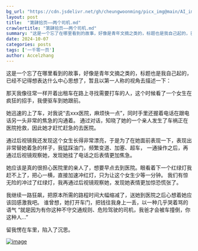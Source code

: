 ```yaml
---
bg_url: "https://cdn.jsdelivr.net/gh/cheungwoonming/picx_img@main/AI_img/AI-image-048.jpg"
layout: post
title:  "第肆拾页——两个司机.md"
crawlertitle: "第肆拾页——两个司机.md"
summary: "这是一个忘了在哪里看到的故事，好像是青年文摘之类的，标题也是我自己起的，已经不记得想表达什么中心思想了，暂且以第一人称的视角去描述一下..."
date: 2024-10-07
categories: posts
tags: ['一千零一页']
author: Accelzhang
---
```


这是一个忘了在哪里看到的故事，好像是青年文摘之类的，标题也是我自己起的，已经不记得想表达什么中心思想了，暂且以第一人称的视角去描述一下：

那天我像往常一样开着出租车在路上寻找需要打车的人，这个时候看了一个女生在疯狂的招手，我便驱车到她跟前。

她迅速的上了车，对我说“去xxx医院，麻烦快一点”，同时手里还握着电话在跟电话另一头非常的焦急的沟通着。
通过对话，知晓了她的一个亲人发生了车祸正在医院抢救，因此她才赶忙赶急的去医院。

通过后视镜我还发现这个女生长得非常漂亮，于是为了在她面前表现一下，表现出非常替她着急的样子，我猛踩油门，频繁变道、加塞、超车，
一通操作之后，再通过后视镜观察她，发现她挂了电话之后表情更加焦急。

她应该是真的很担心医院里的亲人了，想要早点去到医院。眼看着下一个红绿灯我赶不上了，把心一横，直接加速冲红灯，只为让这个女生少等一分钟。
我们有惊无险的冲过了红绿灯，我再通过后视镜观察她，发现她表情更加惊恐慌张了。

我继续一路狂飙，把原本所需的路程时间大幅缩减了，送她到医院之后心想着她应该回感激我吧。
谁曾想，她打开车门，把钱往我身上一丢，以一种几乎哭着骂的语气
“就是因为有你这种不守交通规则、危险驾驶的司机，我爸才会被车撞倒，你这种人...”

留我愣在车里，陷入了沉思。

[![image](https://cdn.jsdelivr.net/gh/cheungwoonming/picx_img@main/AI_img/AI-image-048.jpg)](https://cdn.jsdelivr.net/gh/cheungwoonming/picx_img@main/AI_img/AI-image-048.jpg)
